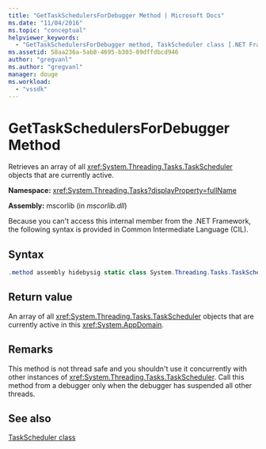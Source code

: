 ```yaml
---
title: "GetTaskSchedulersForDebugger Method | Microsoft Docs"
ms.date: "11/04/2016"
ms.topic: "conceptual"
helpviewer_keywords: 
  - "GetTaskSchedulersForDebugger method, TaskScheduler class [.NET Framework debug engines]"
ms.assetid: 58aa236a-5ab8-4695-b303-89dffdbcd946
author: "gregvanl"
ms.author: "gregvanl"
manager: douge
ms.workload: 
  - "vssdk"
---
```

# GetTaskSchedulersForDebugger Method
Retrieves an array of all <xref:System.Threading.Tasks.TaskScheduler> objects that are currently active.  
  
 **Namespace:** <xref:System.Threading.Tasks?displayProperty=fullName>  
  
 **Assembly:** mscorlib (in *mscorlib.dll*)  
  
 Because you can't access this internal member from the .NET Framework, the following syntax is provided in Common Intermediate Language (CIL).  
  
## Syntax  
  
```csharp  
.method assembly hidebysig static class System.Threading.Tasks.TaskScheduler[] GetTaskSchedulersForDebugger() cil managed  
```  
  
## Return value  
 An array of all <xref:System.Threading.Tasks.TaskScheduler> objects that are currently active in this <xref:System.AppDomain>.  
  
## Remarks  
 This method is not thread safe and you shouldn't use it concurrently with other instances of <xref:System.Threading.Tasks.TaskScheduler>. Call this method from a debugger only when the debugger has suspended all other threads.  
  
## See also  
 [TaskScheduler class](../../extensibility/debugger/taskscheduler-class-internal-members.md)